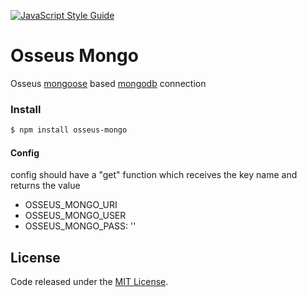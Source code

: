 [![JavaScript Style Guide](https://cdn.rawgit.com/standard/standard/master/badge.svg)](https://github.com/standard/standard)

# Osseus Mongo

Osseus [mongoose](http://mongoosejs.com/) based [mongodb](https://www.mongodb.com/) connection

### Install
```bash
$ npm install osseus-mongo
```

#### Config
config should have a "get" function which receives the key name and returns the value

* OSSEUS_MONGO_URI
* OSSEUS_MONGO_USER
* OSSEUS_MONGO_PASS: ''

## License
Code released under the [MIT License](https://github.com/colucom/osseus-mongo/blob/master/LICENSE).
